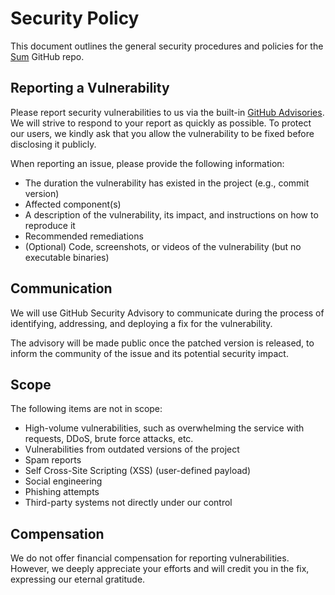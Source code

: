 # Security Policy

This document outlines the general security procedures and policies for the [Sum](https://github.com/schibsted/sum) GitHub repo.

## Reporting a Vulnerability

Please report security vulnerabilities to us via the built-in [GitHub Advisories](https://github.com/schibsted/sum/security/advisories/new). We will strive to respond to your report as quickly as possible. To protect our users, we kindly ask that you allow the vulnerability to be fixed before disclosing it publicly.

When reporting an issue, please provide the following information:

- The duration the vulnerability has existed in the project (e.g., commit version)
- Affected component(s)
- A description of the vulnerability, its impact, and instructions on how to reproduce it
- Recommended remediations
- (Optional) Code, screenshots, or videos of the vulnerability (but no executable binaries)

## Communication

We will use GitHub Security Advisory to communicate during the process of identifying, addressing, and deploying a fix for the vulnerability.

The advisory will be made public once the patched version is released, to inform the community of the issue and its potential security impact.

## Scope

The following items are not in scope:

- High-volume vulnerabilities, such as overwhelming the service with requests, DDoS, brute force attacks, etc.
- Vulnerabilities from outdated versions of the project
- Spam reports
- Self Cross-Site Scripting (XSS) (user-defined payload)
- Social engineering
- Phishing attempts
- Third-party systems not directly under our control

## Compensation

We do not offer financial compensation for reporting vulnerabilities. However, we deeply appreciate your efforts and will credit you in the fix, expressing our eternal gratitude.
